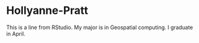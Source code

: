 # Hollyanne-Pratt
This is a line from RStudio.
My major is in Geospatial computing. I graduate in April.